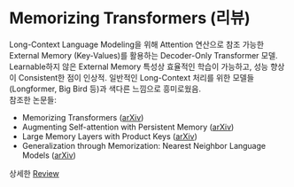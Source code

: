 # Memorizing Transformers (리뷰)
Long-Context Language Modeling을 위해 Attention 연산으로 참조 가능한 External Memory (Key-Values)를 활용하는 Decoder-Only Transformer 모델. Learnable하지 않은 External Memory 특성상 효율적인 학습이 가능하고, 성능 향상이 Consistent한 점이 인상적. 일반적인 Long-Context 처리를 위한 모델들 (Longformer, Big Bird 등)과 색다른 느낌으로 흥미로웠음.<br/>
참조한 논문들:
* Memorizing Transformers ([arXiv](https://arxiv.org/abs/2203.08913))
* Augmenting Self-attention with Persistent Memory ([arXiv](https://arxiv.org/abs/1907.01470))
* Large Memory Layers with Product Keys ([arXiv](https://arxiv.org/abs/1907.05242))
* Generalization through Memorization: Nearest Neighbor Language Models ([arXiv](https://arxiv.org/abs/1911.00172))

상세한 [Review](https://chainsmokers.oopy.io/a8eafec5-1d4b-48fc-b3cc-c845d321d871)

